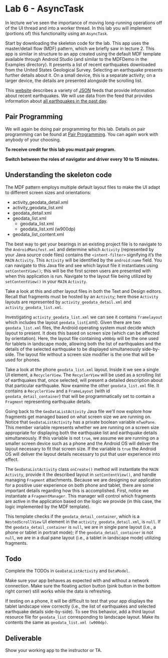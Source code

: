 # Lab 6 - AsyncTask

In lecture we've seen the importance of moving long-running operations off of the UI thread and into a worker thread. In this lab you will implement (portions of) this functionality using an ```AsyncTask```.

Start by downloading the skeleton code for the lab.  This app uses the master/detail flow (MDF) pattern, which we briefly saw in lecture 2. This app is similar in structure to an app created using the default MDF template available through Android Studio (and similar to the MDFDemo in the Examples directory). It presents a list of recent earthquakes downloaded from the United States Geological
Survey.  Selecting an earthquake presents further details about it. On a small device, this is a separate activity; on a larger device, the details are presented alongside the scrolling list.

This [website](https://earthquake.usgs.gov/earthquakes/feed/v1.0/geojson.php) describes a variety of [JSON](http://www.json.org/) feeds that provide information about recent earthquakes. We will use data from the feed that provides information about [all earthquakes in the past day](https://earthquake.usgs.gov/earthquakes/feed/v1.0/summary/all_day.geojson).

## Pair Programming

We will again be doing pair programming for this lab.  Details on pair programming can be found at [Pair Programming](../docs/PAIR_PROGRAMMING.md).  You can again work with anybody of your choosing.

**To receive credit for this lab you must pair program.**

**Switch between the roles of navigator and driver every 10 to 15
minutes.**

## Understanding the skeleton code

The MDF pattern employs multiple default layout files to make the UI
adapt to different screen sizes and orientations:

* activity_geodata_detail.xml
* activity_geodata_list.xml
* geodata_detail.xml
* geodata_list.xml
  * geodata_list.xml
  * geodata_list.xml (w900dp)
* geodata_list_content.xml


The best way to get your bearings in an existing project file is to navigate to the ```AndroidManifest.xml``` and determine which ```Activity``` (represented by your Java source code files) contains the ```<intent-filter>``` signifying it’s the ```MAIN``` ```Activity```. This ```Activity``` will be identified by the ```android:name``` field.  You can navigate to this Java file and see which layout file it instantiates using ```setContentView()```; this will be the first screen users are presented with when this application is run. Navigate to the layout file being utilized by ```setContentView()``` in your ```MAIN``` ```Activity```.

Take a look at this and other layout files in both the Text and Design editors.  Recall that fragments must be hosted by an ```Activity```; here those ```Activity``` layouts are represented by ```activity_geodata_detail.xml``` and ```activity_geodata_list.xml```.

Investigating ```activity_geodata_list.xml``` we can see it contains ```framelayout``` which includes the layout ```geodata_list```(.xml). Given there are two ```geodata_list.xml``` files, the Android operating system must decide which layout to present. It does this based on screen size (which can be affected by orientation). Here, the layout file containing ```w900dp``` will be the one used for tablets in landscape mode, allowing both the list of earthquakes and the details of the selected earthquake to be displayed simultaneously side-by-side. The layout file without a screen size modifier is the one that will be used for phones.

Take a look at the phone ```geodata_list.xml``` layout. Inside it we see a single UI element, a ```RecyclerView```. The ```RecyclerView``` will be used as a scrolling list of earthquakes that, once selected, will present a detailed description about that particular earthquake. Now examine the other ```geodata_list.xml``` file. It contains a ```RecyclerView``` and a ```FrameLayout``` (with id ```geodata_detail_container```) that will be programmatically set to contain a ```Fragment``` representing earthquake details.

Going back to the ```GeoDataListActivity``` Java file we'll now explore how fragments get managed based on what screen size we are running on. Notice that ```GeoDataListActivity``` has a private boolean variable ```mTwoPane```. This member variable represents whether we are running on a screen size appropriate for displaying both the earthquake list and earthquake details simultaneously. If
this variable is not ```true```, we assume we are running on a smaller screen device such as a phone and the Android OS will deliver the layout necessary to fit that screen size. If the variable is ```true``` the Android OS will deliver the layout details necessary to put that user experience into effect.

The ```GeoDataListActivity``` class ```onCreate()``` method will instantiate the ```MAIN``` ```Activity```, provide it the described layout in ```setContentView()```, and handle managing ```Fragment``` attachments. Because we are designing our application for a positive user experience on both phone and tablet, there are some important details regarding how this is accomplished. First, notice we instantiate a ```FragmentManager```. This manager will control which fragments are active in the application based on the logic we provide
(in this case, the logic implemented by the MDF template).

This template checks if the ```geodata_detail_container```, which is a ```NestedScrollView``` UI element in the ```activity_geodata_detail.xml```, is ```null```. If the ```geodata_detail_container``` is ```null```, we are in single pane layout (i.e., a phone or tablet in portrait mode); if the ```geodata_detail_container``` is not ```null```, we are in a dual pane layout (i.e., a tablet in landscape mode) utilizing fragments.

## Todo

Complete the TODOs in ```GeoDataListActivity``` and ```DataModel```.

Make sure your app behaves as expected with and without a network connection. Make sure the floating action button (pink button in the bottom right corner) still works while the data is refreshing.

If testing on a phone, it will be difficult to test that your app displays the tablet landscape view correctly (i.e., the list of earthquakes and selected earthquake details side-by-side). To see this behavior, add a third layout resource file for ```geodata_list``` corresponding to landscape layout. Make its contents the same as ```geodata_list.xml (w900dp)```.


## Deliverable

Show your working app to the instructor or TA.

